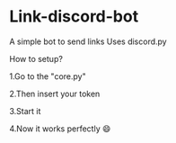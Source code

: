 # Link-discord-bot
A simple bot to send links
Uses discord.py

How to setup?

1.Go to the "core.py"

2.Then insert your token

3.Start it

4.Now it works perfectly 😄
